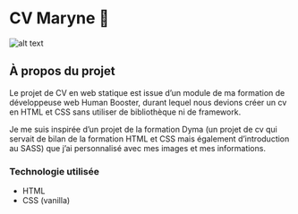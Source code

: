 # CV Maryne :woman:


![alt text](https://maryneminetto.fr/wp-content/uploads/2021/02/MockupCVMaryne.jpg)

## À propos du projet

Le projet de CV en web statique est issue d’un module de ma formation de développeuse web Human Booster, durant lequel nous devions créer un cv en HTML et CSS sans utiliser de bibliothèque ni de framework.

Je me suis inspirée d’un projet de la formation Dyma (un projet de cv qui servait de bilan de la formation HTML et CSS mais également d’introduction au SASS) que j’ai personnalisé avec mes images et mes informations.

### Technologie utilisée
+ HTML
+ CSS (vanilla)
